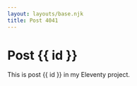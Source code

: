 ```yaml
---
layout: layouts/base.njk
title: Post 4041
---
```


# Post {{ id }}

This is post {{ id }} in my Eleventy project.
